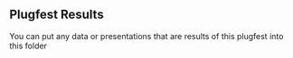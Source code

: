 ## Plugfest Results

You can put any data or presentations that are results of this plugfest into this folder
